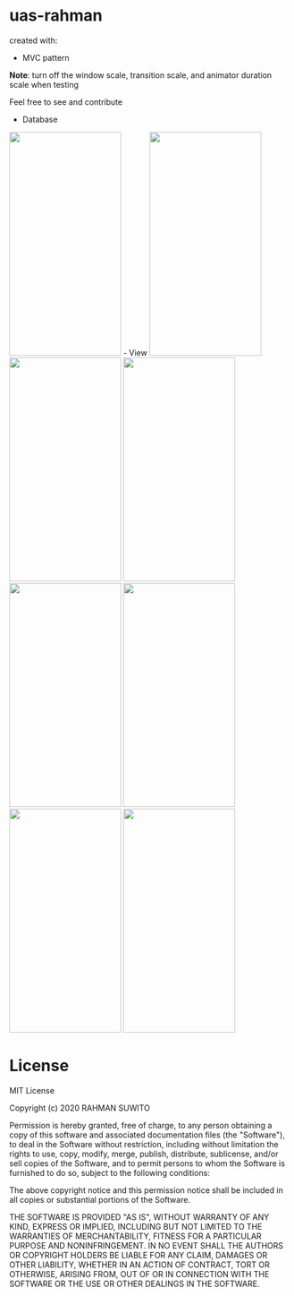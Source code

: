 # uas-rahman

created with: 
- MVC pattern 


<b>Note</b>: turn off the window scale, transition scale, and animator duration scale when testing

Feel free to see and contribute
- Database
<img src="https://github.com/rahman248/uas-rahman/src/assets/Screenshot_Database.png" width="200" height="400"/>
- View
<img src="https://github.com/rahman248/uas-rahman/src/assets/Screenshot_2022-07-04_190655.png" width="200" height="400"/>
<img src="https://github.com/rahman248/uas-rahman/src/assets/Screenshot_1655442429.png" width="200" height="400"/>
<img src="https://github.com/rahman248/uas-rahman/src/assets/image/Screenshot_1655442445.png" width="200" height="400"/>
<img src="https://github.com/rahman248/uas-rahman/src/assets/Screenshot_1655442452.png" width="200" height="400"/>

<img src="https://github.com/rahman248/uas-rahman/src/assets/Screenshot_1655442458.png" width="200" height="400"/>
<img src="https://github.com/rahman248/uas-rahman/src/assets/Screenshot_1655442464.png" width="200" height="400"/>
<img src="https://github.com/rahman248/uas-rahman/src/assets/Screenshot_1655442470.png" width="200" height="400"/>


# License
MIT License

Copyright (c) 2020 RAHMAN SUWITO

Permission is hereby granted, free of charge, to any person obtaining a copy
of this software and associated documentation files (the "Software"), to deal
in the Software without restriction, including without limitation the rights
to use, copy, modify, merge, publish, distribute, sublicense, and/or sell
copies of the Software, and to permit persons to whom the Software is
furnished to do so, subject to the following conditions:

The above copyright notice and this permission notice shall be included in all
copies or substantial portions of the Software.

THE SOFTWARE IS PROVIDED "AS IS", WITHOUT WARRANTY OF ANY KIND, EXPRESS OR
IMPLIED, INCLUDING BUT NOT LIMITED TO THE WARRANTIES OF MERCHANTABILITY,
FITNESS FOR A PARTICULAR PURPOSE AND NONINFRINGEMENT. IN NO EVENT SHALL THE
AUTHORS OR COPYRIGHT HOLDERS BE LIABLE FOR ANY CLAIM, DAMAGES OR OTHER
LIABILITY, WHETHER IN AN ACTION OF CONTRACT, TORT OR OTHERWISE, ARISING FROM,
OUT OF OR IN CONNECTION WITH THE SOFTWARE OR THE USE OR OTHER DEALINGS IN THE
SOFTWARE.